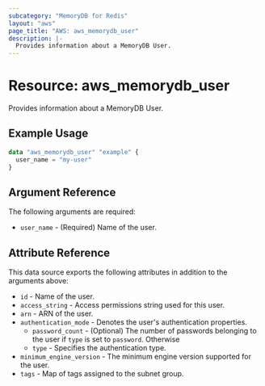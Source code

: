 ```yaml
---
subcategory: "MemoryDB for Redis"
layout: "aws"
page_title: "AWS: aws_memorydb_user"
description: |-
  Provides information about a MemoryDB User.
---
```


# Resource: aws_memorydb_user

Provides information about a MemoryDB User.

## Example Usage

```terraform
data "aws_memorydb_user" "example" {
  user_name = "my-user"
}
```

## Argument Reference

The following arguments are required:

* `user_name` - (Required) Name of the user.

## Attribute Reference

This data source exports the following attributes in addition to the arguments above:

* `id` - Name of the user.
* `access_string` - Access permissions string used for this user.
* `arn` - ARN of the user.
* `authentication_mode` - Denotes the user's authentication properties.
    * `password_count` - (Optional) The number of passwords belonging to the user if `type` is set to `password`. Otherwise
    * `type` - Specifies the authentication type.
* `minimum_engine_version` - The minimum engine version supported for the user.
* `tags` - Map of tags assigned to the subnet group.
